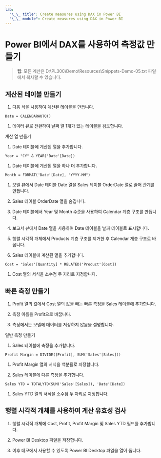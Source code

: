```yaml
---
lab:
  "\_\_ title": Create measures using DAX in Power BI
  "\_\_ module": Create measures using DAX in Power BI
---
```

# Power BI에서 DAX를 사용하여 측정값 만들기

> **팁**: 모든 계산은 D:\PL300\Demo\Resources\Snippets-Demo-05.txt 파일에서 복사할 수 있습니다.

## 계산된 테이블 만들기

1. 다음 식을 사용하여 계산된 테이블을 만듭니다.

```dax
Date = CALENDARAUTO()
```

1. 데이터 뷰로 전환하여 날짜 열 1개가 있는 테이블을 검토합니다.

계산 열 만들기

1. Date 테이블에 계산된 열을 추가합니다.

```dax
Year = "CY" & YEAR('Date'[Date])
```

1. Date 테이블에 계산된 열을 하나 더 추가합니다.

```dax
Month = FORMAT('Date'[Date], "YYYY-MM")
```

1. 모델 뷰에서 Date 테이블 Date 열을 Sales 테이블 OrderDate 열로 끌어 관계를 만듭니다.

1. Sales 테이블 OrderDate 열을 숨깁니다.

1. Date 테이블에서 Year 및 Month 수준을 사용하여 Calendar 계층 구조를 만듭니다.

1. 보고서 뷰에서 Date 열을 사용하여 Date 테이블을 날짜 테이블로 표시합니다.

1. 행렬 시각적 개체에서 Products 계층 구조를 제거한 후 Calendar 계층 구조로 바꿉니다.

1. Sales 테이블에 계산된 열을 추가합니다.

```dax
Cost = 'Sales'[Quantity] * RELATED('Product'[Cost])
```

1. Cost 열의 서식을 소수점 두 자리로 지정합니다.

## 빠른 측정 만들기

1. Profit 열의 값에서 Cost 열의 값을 빼는 빠른 측정을 Sales 테이블에 추가합니다.

1. 측정 이름을 Profit으로 바꿉니다.

1. 측정에서는 모델에 데이터를 저장하지 않음을 설명합니다.

일반 측정 만들기

1. Sales 테이블에 측정을 추가합니다.

```dax
Profit Margin = DIVIDE([Profit], SUM('Sales'[Sales]))
```

1. Profit Margin 열의 서식을 백분율로 지정합니다.

1. Sales 테이블에 다른 측정을 추가합니다.

```dax
Sales YTD = TOTALYTD(SUM('Sales'[Sales]), 'Date'[Date])
```

1. Sales YTD 열의 서식을 소수점 두 자리로 지정합니다.

## 행렬 시각적 개체를 사용하여 계산 유효성 검사

1. 행렬 시각적 개체에 Cost, Profit, Profit Margin 및 Sales YTD 필드를 추가합니다.

1. Power BI Desktop 파일을 저장합니다.

1. 이후 데모에서 사용할 수 있도록 Power BI Desktop 파일을 열어 둡니다.
